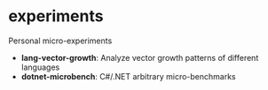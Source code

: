 # experiments

Personal micro-experiments

- **lang-vector-growth**: Analyze vector growth patterns of different languages
- **dotnet-microbench**: C#/.NET arbitrary micro-benchmarks